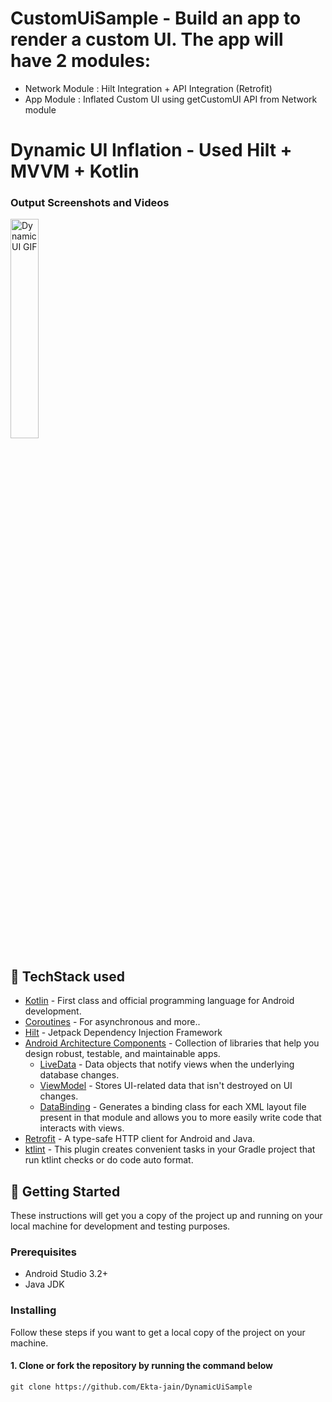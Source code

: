 # CustomUiSample - Build an app to render a custom UI. The app will have 2 modules:
- Network Module : Hilt Integration + API Integration (Retrofit)
- App Module : Inflated Custom UI using getCustomUI API from Network module

# Dynamic UI Inflation - Used Hilt + MVVM + Kotlin


### Output Screenshots and Videos
 <img alt="Dynamic UI GIF" src="https://github.com/Ekta-jain/DynamicUiSample/blob/main/media/ezeTap.gif" width="30%" /> 
 
 ## 📃 TechStack used
- [Kotlin](https://kotlinlang.org/) - First class and official programming language for Android development.
- [Coroutines](https://kotlinlang.org/docs/reference/coroutines-overview.html) - For asynchronous and more..
- [Hilt](https://developer.android.com/training/dependency-injection/hilt-android) - Jetpack Dependency Injection Framework
- [Android Architecture Components](https://developer.android.com/topic/libraries/architecture) - Collection of libraries that help you design robust, testable, and maintainable apps.
  - [LiveData](https://developer.android.com/topic/libraries/architecture/livedata) - Data objects that notify views when the underlying database changes.
  - [ViewModel](https://developer.android.com/topic/libraries/architecture/viewmodel) - Stores UI-related data that isn't destroyed on UI changes. 
  - [DataBinding](https://developer.android.com/topic/libraries/view-binding) - Generates a binding class for each XML layout file present in that module and allows you to more easily write code that interacts with views.
- [Retrofit](https://square.github.io/retrofit/) - A type-safe HTTP client for Android and Java.
- [ktlint](https://github.com/JLLeitschuh/ktlint-gradle) - This plugin creates convenient tasks in your Gradle project that run ktlint checks or do code auto format.


## 🚀 Getting Started
These instructions will get you a copy of the project up and running on your local machine for development and testing purposes.

### Prerequisites
*   Android Studio 3.2+
*   Java JDK

### Installing
Follow these steps if you want to get a local copy of the project on your machine.

#### 1. Clone or fork the repository by running the command below	
```
git clone https://github.com/Ekta-jain/DynamicUiSample

